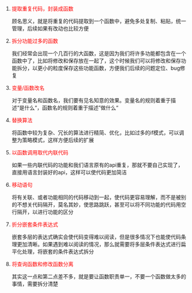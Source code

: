 1. <font color=red>提取重复代码，封装成函数</font>

   顾名思义，就是将重复的代码提取到一个函数中，避免多处复制、粘贴，统一管理，后续如果有改动也比较方便

2. <font color=red>拆分功能过多的函数</font>

   我们经常会出现一个几百行的大函数，这是因为我们将许多功能都包含在一个函数中了，比如将修改和保存放在一起了，这个时候我们可以将修改和保存功能拆分，以更小的粒度保存这些功能函数，方便我们后续的问题定位、bug修复

3. <font color=red>变量/函数改名</font>

   对于变量名和函数名，我们要有见名知意的效果。变量名的规则着重于描述“是什么“，函数名的规则着重于描述”做什么“

4. <font color=red>替换算法</font>

   将函数中较为复杂、冗长的算法进行精简、优化，比如过多的if模式，可以调整为策略模式，这样方便后续的扩展

5. <font color=red>以函数调用取代内联代码</font>

   如果一些内联代码的功能和我们语言原有的api重复，那就不要自己实现了，直接用语言封装好的api，这样可以使代码更加简洁

6. <font color=red>移动语句</font>

   将有关联、或者功能相同的代码移动到一起，使代码更容易理解，而不是被别的不想关代码隔开，莫名其妙，使思路跳跃，甚至可以将不同功能的代码用空行隔开，以进行功能的区分

7. <font color=red>折分嵌套条件表达式</font>

   嵌套多层的表达式确实会使代码变得难以阅读，但是很多情况下也能使代码条理更加清晰。如果遇到难以阅读的情况，那么就需要将多层条件表达式进行扁平化处理，将嵌套的条件表达式拆分

8. <font color=red>将查询函数和修改函数分离</font>

   其实这一点和第二点差不多，就是要让函数职责单一，不要一个函数做太多的事情，需要拆分清楚